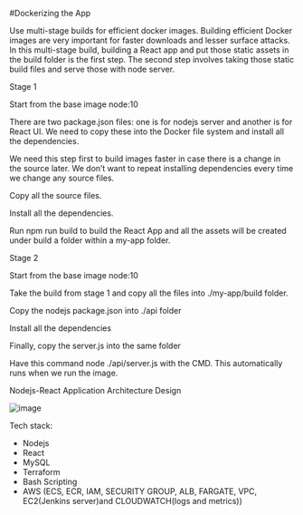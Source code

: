 #Dockerizing the App

Use multi-stage builds for efficient docker images. Building efficient Docker images are very important for faster downloads and lesser surface attacks. In this multi-stage build, building a React app and put those static assets in the build folder is the first step. The second step involves taking those static build files and serve those with node server.

Stage 1

Start from the base image node:10

There are two package.json files: one is for nodejs server and another is for React UI. We need to copy these into the Docker file system and install all the dependencies.

We need this step first to build images faster in case there is a change in the source later. We don’t want to repeat installing dependencies every time we change any source files.

Copy all the source files.

Install all the dependencies.

Run npm run build to build the React App and all the assets will be created under build a folder within a my-app folder.

Stage 2

Start from the base image node:10

Take the build from stage 1 and copy all the files into ./my-app/build folder.

Copy the nodejs package.json into ./api folder

Install all the dependencies

Finally, copy the server.js into the same folder

Have this command node ./api/server.js with the CMD. This automatically runs when we run the image.


Nodejs-React Application Architecture Design

![image](https://user-images.githubusercontent.com/59709429/134820678-2f6a7a5e-9b5a-4399-87bc-198242c5279a.png)

Tech stack:
- Nodejs
- React
- MySQL
- Terraform
- Bash Scripting 
- AWS (ECS, ECR, IAM, SECURITY GROUP, ALB, FARGATE, VPC, EC2(Jenkins server)and CLOUDWATCH(logs and metrics))
